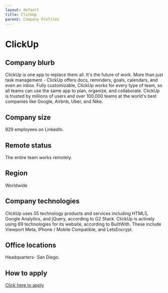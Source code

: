```yaml
---
layout: default
title: ClickUp
parent: Company Profiles
---
```


# ClickUp

## Company blurb

ClickUp is one app to replace them all. It's the future of work. More than just task management - ClickUp offers docs, reminders, goals, calendars, and even an inbox. Fully customizable, ClickUp works for every type of team, so all teams can use the same app to plan, organize, and collaborate. ClickUp is trusted by millions of users and over 100,000 teams at the world's best companies like Google, Airbnb, Uber, and Nike.

## Company size

929 employees on LinkedIn.

## Remote status

The entire team works remotely.

## Region

Worldwide

## Company technologies

ClickUp uses 55 technology products and services including HTML5, Google Analytics, and jQuery, according to G2 Stack.
ClickUp is actively using 69 technologies for its website, according to BuiltWith. These include Viewport Meta, IPhone / Mobile Compatible, and LetsEncrypt.
## Office locations

Headquarters- San Diego.

## How to apply
[Click here to apply](https://clickup.com/careers)
